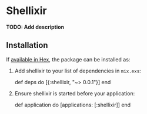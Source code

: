 # Shellixir

**TODO: Add description**

## Installation

If [available in Hex](https://hex.pm/docs/publish), the package can be installed as:

  1. Add shellixir to your list of dependencies in `mix.exs`:

        def deps do
          [{:shellixir, "~> 0.0.1"}]
        end

  2. Ensure shellixir is started before your application:

        def application do
          [applications: [:shellixir]]
        end

